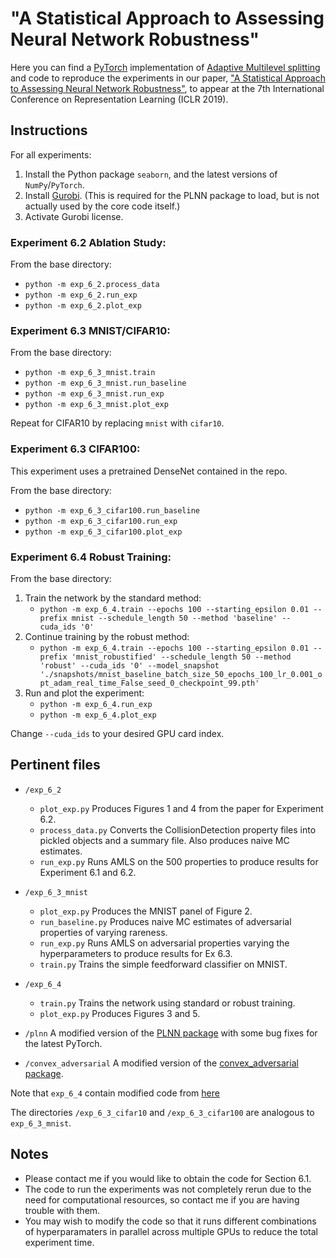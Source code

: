 # "A Statistical Approach to Assessing Neural Network Robustness"

Here you can find a [PyTorch](http://pytorch.org/) implementation of [Adaptive Multilevel splitting](http://www.nowozin.net/sebastian/blog/multilevel-splitting.html) and code to reproduce the experiments in our paper, ["A Statistical Approach to Assessing Neural Network Robustness"](https://arxiv.org/abs/1811.07209), to appear at the 7th International Conference on Representation Learning (ICLR 2019).

## Instructions

For all experiments:
1. Install the Python package `seaborn`, and the latest versions of `NumPy`/`PyTorch`.
2. Install [Gurobi](https://www.gurobi.com). (This is required for the PLNN package to load, but is not actually used by the core code itself.)
3. Activate Gurobi license.

### Experiment 6.2 Ablation Study:

From the base directory:
* `python -m exp_6_2.process_data`
* `python -m exp_6_2.run_exp`
* `python -m exp_6_2.plot_exp`

### Experiment 6.3 MNIST/CIFAR10:

From the base directory:
* `python -m exp_6_3_mnist.train`
* `python -m exp_6_3_mnist.run_baseline`
* `python -m exp_6_3_mnist.run_exp`
* `python -m exp_6_3_mnist.plot_exp`

Repeat for CIFAR10 by replacing `mnist` with `cifar10`.

### Experiment 6.3 CIFAR100:

This experiment uses a pretrained DenseNet contained in the repo.

From the base directory:
* `python -m exp_6_3_cifar100.run_baseline`
* `python -m exp_6_3_cifar100.run_exp`
* `python -m exp_6_3_cifar100.plot_exp`

### Experiment 6.4 Robust Training:

From the base directory:
1. Train the network by the standard method:
	* `python -m exp_6_4.train --epochs 100 --starting_epsilon 0.01 --prefix mnist --schedule_length 50 --method 'baseline' --cuda_ids '0'`
2. Continue training by the robust method:
	* `python -m exp_6_4.train --epochs 100 --starting_epsilon 0.01 --prefix 'mnist_robustified' --schedule_length 50 --method 'robust' --cuda_ids '0' --model_snapshot './snapshots/mnist_baseline_batch_size_50_epochs_100_lr_0.001_opt_adam_real_time_False_seed_0_checkpoint_99.pth'`
3. Run and plot the experiment:
	* `python -m exp_6_4.run_exp`
	* `python -m exp_6_4.plot_exp`

Change `--cuda_ids` to your desired GPU card index.

## Pertinent files

* `/exp_6_2`
	* `plot_exp.py` Produces Figures 1 and 4 from the paper for Experiment 6.2.
	* `process_data.py` Converts the CollisionDetection property files into pickled objects and a summary file. Also produces naive MC estimates.
	* `run_exp.py` Runs AMLS on the 500 properties to produce results for Experiment 6.1 and 6.2.
* `/exp_6_3_mnist`
	* `plot_exp.py` Produces the MNIST panel of Figure 2.
	* `run_baseline.py` Produces naive MC estimates of adversarial properties of varying rareness.
	* `run_exp.py` Runs AMLS on adversarial properties varying the hyperparameters to produce results for Ex 6.3.
	* `train.py` Trains the simple feedforward classifier on MNIST.
* `/exp_6_4`
	
	*	`train.py` Trains the network using standard or robust training.
	* `plot_exp.py` Produces Figures 3 and 5.
* `/plnn` A modified version of the [PLNN package](https://github.com/oval-group/PLNN-verification) with some bug fixes for the latest PyTorch.
* `/convex_adversarial` A modified version of the [convex_adversarial package](https://github.com/locuslab/convex_adversarial).

Note that `exp_6_4` contain modified code from [here](https://github.com/locuslab/convex_adversarial/tree/master/examples)

The directories `/exp_6_3_cifar10` and `/exp_6_3_cifar100` are analogous to `exp_6_3_mnist`.

## Notes

* Please contact me if you would like to obtain the code for Section 6.1.
* The code to run the experiments was not completely rerun due to the need for computational resources, so contact me if you are having trouble with them.
* You may wish to modify the code so that it runs different combinations of hyperparamaters in parallel across multiple GPUs to reduce the total experiment time.